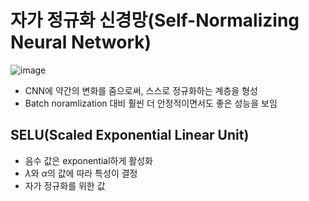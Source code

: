 # 자가 정규화 신경망(Self-Normalizing Neural Network)

![image](https://user-images.githubusercontent.com/80622859/229462120-b282d409-8ed4-4bbb-b17e-c1525e509e64.png)

- CNN에 약간의 변화를 줌으로써, 스스로 정규화하는 계층을 형성
- Batch noramlization 대비 훨씬 더 안정적이면서도 좋은 성능을 보임

## SELU(Scaled Exponential Linear Unit)

- 음수 값은 exponential하게 활성화
- $\lambda$와 $\alpha$의 값에 따라 특성이 결정
- 자가 정규화를 위한 값 

